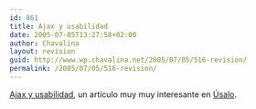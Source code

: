 ```yaml
---
id: 861
title: Ajax y usabilidad
date: 2005-07-05T13:27:58+02:00
author: Chavalina
layout: revision
guid: http://www.wp.chavalina.net/2005/07/05/516-revision/
permalink: /2005/07/05/516-revision/
---
```

<a href="http://usalo.blogspot.com/2005/07/ajax-y-usabilidad.html" target="_blank">Ajax y usabilidad</a>, un artículo muy muy interesante en <a href="http://usalo.blogspot.com/" target="_blank">&Uacute;salo</a>.